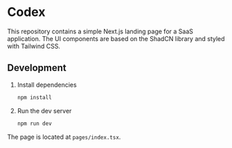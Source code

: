 # Codex

This repository contains a simple Next.js landing page for a SaaS application. The UI components are based on the ShadCN library and styled with Tailwind CSS.

## Development

1. Install dependencies
   ```sh
   npm install
   ```
2. Run the dev server
   ```sh
   npm run dev
   ```

The page is located at `pages/index.tsx`.
